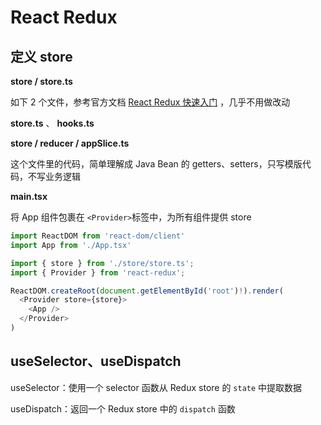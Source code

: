 # React Redux

## 定义 store

**store / store.ts**

如下 2 个文件，参考官方文档  [React Redux 快速入门](https://cn.react-redux.js.org/tutorials/typescript-quick-start) ，几乎不用做改动

**store.ts** 、 **hooks.ts**



**store / reducer / appSlice.ts**

这个文件里的代码，简单理解成 Java Bean 的 getters、setters，只写模版代码，不写业务逻辑



**main.tsx**

将 App 组件包裹在 `<Provider>`标签中，为所有组件提供 store

```js
import ReactDOM from 'react-dom/client'
import App from './App.tsx'

import { store } from './store/store.ts';
import { Provider } from 'react-redux';

ReactDOM.createRoot(document.getElementById('root')!).render(
  <Provider store={store}>
    <App />
  </Provider>
)
```



## useSelector、useDispatch

useSelector：使用一个 selector 函数从 Redux store 的 `state` 中提取数据

useDispatch：返回一个 Redux store 中的 `dispatch` 函数
